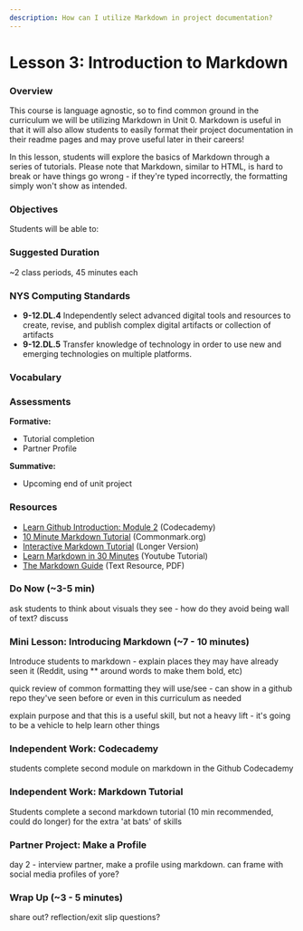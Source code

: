 ```yaml
---
description: How can I utilize Markdown in project documentation?
---
```


# Lesson 3: Introduction to Markdown

### Overview

This course is language agnostic, so to find common ground in the curriculum we will be utilizing Markdown in Unit 0. Markdown is useful in that it will also allow students to easily format their project documentation in their readme pages and may prove useful later in their careers!

In this lesson, students will explore the basics of Markdown through a series of tutorials. Please note that Markdown, similar to HTML, is hard to break or have things go wrong - if they're typed incorrectly, the formatting simply won't show as intended.

### Objectives

Students will be able to:

### Suggested Duration

\~2 class periods, 45 minutes each

### NYS Computing Standards

* **9-12.DL.4** Independently select advanced digital tools and resources to create, revise, and publish complex digital artifacts or collection of artifacts
* **9-12.DL.5** Transfer knowledge of technology in order to use new and emerging technologies on multiple platforms.

### Vocabulary

### Assessments

**Formative:**

* Tutorial completion
* Partner Profile

**Summative:**

* Upcoming end of unit project

### Resources

* [Learn Github Introduction: Module 2](https://www.codecademy.com/learn/learn-github-introduction) (Codecademy)
* [10 Minute Markdown Tutorial](https://commonmark.org/help/tutorial/) (Commonmark.org)
* [Interactive Markdown Tutorial](https://www.markdowntutorial.com/) (Longer Version)
* [Learn Markdown in 30 Minutes](https://www.youtube.com/watch?v=bTVIMt3XllM) (Youtube Tutorial)
* [The Markdown Guide](https://dl.icdst.org/pdfs/files3/c79990b0b853932d36ddc117ce2503e3.pdf) (Text Resource, PDF)

### Do Now (\~3-5 min)

ask students to think about visuals they see - how do they avoid being wall of text? discuss

### Mini Lesson: Introducing Markdown (\~7 - 10 minutes)

Introduce students to markdown - explain places they may have already seen it (Reddit, using \*\* around words to make them bold, etc)

quick review of common formatting they will use/see - can show in a github repo they've seen before or even in this curriculum as needed

explain purpose and that this is a useful skill, but not a heavy lift - it's going to be a vehicle to help learn other things

### Independent Work: Codecademy

students complete second module on markdown in the Github Codecademy

### Independent Work: Markdown Tutorial

Students complete a second markdown tutorial (10 min recommended, could do longer) for the extra 'at bats' of skills

### Partner Project: Make a Profile

day 2 - interview partner, make a profile using markdown. can frame with social media profiles of yore?

### Wrap Up (\~3 - 5 minutes)

share out? reflection/exit slip questions?
